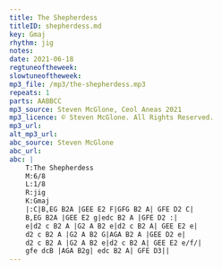 ```yaml
---
title: The Shepherdess
titleID: shepherdess.md
key: Gmaj
rhythm: jig
notes:
date: 2021-06-18
regtuneoftheweek:
slowtuneoftheweek:
mp3_file: /mp3/the-shepherdess.mp3
repeats: 1
parts: AABBCC
mp3_source: Steven McGlone, Ceol Aneas 2021
mp3_licence: © Steven McGlone. All Rights Reserved.
mp3_url:
alt_mp3_url:
abc_source: Steven McGlone
abc_url:
abc: |
    T:The Shepherdess
    M:6/8
    L:1/8
    R:jig
    K:Gmaj
    |:C|B,EG B2A |GEE E2 F|GFG B2 A| GFE D2 C|
    B,EG B2A |GEE E2 g|edc B2 A |GFE D2 :|
    e|d2 c B2 A |G2 A B2 e|d2 c B2 A| GEE E2 e|
    d2 c B2 A |G2 A B2 G|AGA B2 A |GEE D2 e|
    d2 c B2 A |G2 A B2 e|d2 c B2 A| GEE E2 e/f/|
    gfe dcB |AGA B2g| edc B2 A| GFE D3||
---
```

